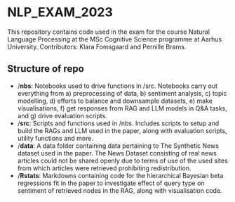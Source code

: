 # NLP_EXAM_2023
This repository contains code used in the exam for the course Natural Language Processing at the MSc Cognitive Science programme at Aarhus University. Contributors: Klara Fomsgaard and Pernille Brams.

## Structure of repo
- /**nbs**: Notebooks used to drive functions in /src. Notebooks carry out everything from a) preprocessing of data, b) sentiment analysis, c) topic modelling, d) efforts to balance and downsample datasets, e) make visualisations, f) get responses from RAG and LLM models in Q&A tasks, and g) drive evaluation scripts.
- /**src**: Scripts and functions used in /nbs. Includes scripts to setup and build the RAGs and LLM used in the paper, along with evaluation scripts, utility functions and more.
- /**data**: A data folder containing data pertaining to The Synthetic News dataset used in the paper. The News Dataset consisting of real news articles could not be shared openly due to terms of use of the used sites from which articles were retrieved prohibiting redistribution.
- /**Rstats**: Markdowns containing code for the hierarchical Bayesian beta regressions fit in the paper to investigate effect of query type on sentiment of retrieved nodes in the RAG, along with visualisation code.
